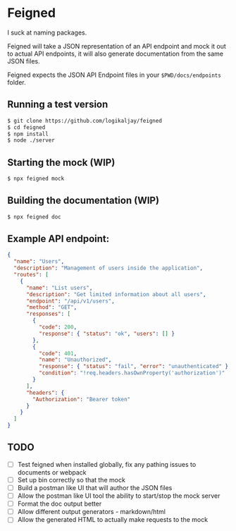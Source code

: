 # Feigned

I suck at naming packages.

Feigned will take a JSON representation of an API endpoint and mock it out to actual API endpoints, it will also generate documentation from the same JSON files.

Feigned expects the JSON API Endpoint files in your `$PWD/docs/endpoints` folder.

## Running a test version
```bash
$ git clone https://github.com/logikaljay/feigned
$ cd feigned
$ npm install
$ node ./server
```

## Starting the mock (WIP)
```bash
$ npx feigned mock
```

## Building the documentation (WIP)
```bash
$ npx feigned doc
```

## Example API endpoint:
```json
{
  "name": "Users",
  "description": "Management of users inside the application",
  "routes": [
    {
      "name": "List users",
      "description": "Get limited information about all users",
      "endpoint": "/api/v1/users",
      "method": "GET",
      "responses": [
        {
          "code": 200,
          "response": { "status": "ok", "users": [] }
        },
        {
          "code": 401,
          "name": "Unauthorized",
          "response": { "status": "fail", "error": "unauthenticated" },
          "condition": "!req.headers.hasOwnProperty('authorization')"
        }
      ],
      "headers": {
        "Authorization": "Bearer token"
      }
    }
  ]
}
```

## TODO
* [ ] Test feigned when installed globally, fix any pathing issues to documents or webpack
* [ ] Set up bin correctly so that the mock
* [ ] Build a postman like UI that will author the JSON files
* [ ] Allow the postman like UI tool the ability to start/stop the mock server
* [ ] Format the doc output better
* [ ] Allow different output generators - markdown/html
* [ ] Allow the generated HTML to actually make requests to the mock